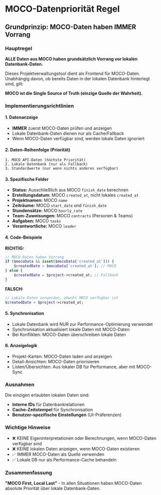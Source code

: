 # MOCO-Datenpriorität Regel

## Grundprinzip: MOCO-Daten haben IMMER Vorrang

### Hauptregel
**ALLE Daten aus MOCO haben grundsätzlich Vorrang vor lokalen Datenbank-Daten.**

Dieses Projektverwaltungstool dient als Frontend für MOCO-Daten. Unabhängig davon, ob bereits Daten in der lokalen Datenbank hinterlegt sind, gilt:

**MOCO ist die Single Source of Truth (einzige Quelle der Wahrheit).**

### Implementierungsrichtlinien

#### 1. Datenanzeige
- **IMMER** zuerst MOCO-Daten prüfen und anzeigen
- Lokale Datenbank-Daten dienen nur als Cache/Fallback
- Wenn MOCO-Daten verfügbar sind, werden lokale Daten ignoriert

#### 2. Daten-Reihenfolge (Priorität)
```
1. MOCO API-Daten (höchste Priorität)
2. Lokale Datenbank (nur als Fallback)
3. Standardwerte (nur wenn nichts anderes verfügbar)
```

#### 3. Spezifische Felder
- **Status:** Ausschließlich aus MOCO `finish_date` berechnen
- **Erstellungsdatum:** MOCO `created_at`, nicht lokales `created_at`
- **Projektnamen:** MOCO `name`
- **Zeiträume:** MOCO `start_date` und `finish_date`
- **Stundensätze:** MOCO `hourly_rate`
- **Team-Zuweisungen:** MOCO `contracts` (Personen & Teams)
- **Aufgaben:** MOCO `tasks`
- **Verantwortliche:** MOCO `leader`

#### 4. Code-Beispiele

**RICHTIG:**
```php
// MOCO-Daten haben Vorrang
if ($mocoData && isset($mocoData['created_at'])) {
    $createdDate = $mocoData['created_at']; // MOCO
} else {
    $createdDate = $project->created_at; // Fallback
}
```

**FALSCH:**
```php
// Lokale Daten verwenden, obwohl MOCO verfügbar ist
$createdDate = $project->created_at;
```

#### 5. Synchronisation
- Lokale Datenbank wird NUR zur Performance-Optimierung verwendet
- Synchronisation aktualisiert lokale Daten mit MOCO-Daten
- Bei Konflikten: MOCO-Daten überschreiben lokale Daten

#### 6. Anzeigelogik
- Projekt-Karten: MOCO-Daten laden und anzeigen
- Detail-Ansichten: MOCO-Daten priorisieren
- Listen/Übersichten: Aus lokaler DB für Performance, aber mit MOCO-Sync

### Ausnahmen
Die einzigen erlaubten lokalen Daten sind:
- **Interne IDs** für Datenbankrelationen
- **Cache-Zeitstempel** für Synchronisation
- **Benutzer-spezifische Einstellungen** (UI-Präferenzen)

### Wichtige Hinweise
- ❌ KEINE Eigeninterpretationen oder Berechnungen, wenn MOCO-Daten verfügbar sind
- ❌ KEINE lokalen Daten anzeigen, wenn MOCO-Daten existieren
- ✅ IMMER MOCO-Daten als Quelle verwenden
- ✅ Lokale DB nur als Performance-Cache behandeln

### Zusammenfassung
**"MOCO First, Local Last"** - In allen Situationen haben MOCO-Daten absolute Priorität über lokale Datenbank-Daten.
























